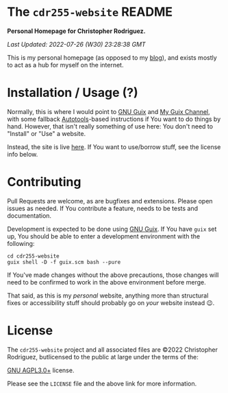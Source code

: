 

# The `cdr255-website` README

**Personal Homepage for Christopher Rodriguez.**

*Last Updated: 2022-07-26 (W30) 23:28:38 GMT*

This is my personal homepage (as opposed to my [blog](https://git.sr.ht/~yewscion/yewscion-blog)), and exists mostly to act
as a hub for myself on the internet.


# Installation / Usage (?)

Normally, this is where I would point to [GNU Guix](https://guix.gnu.org) and [My Guix Channel](https://git.sr.ht/~yewscion/yewscion-guix-channel), with some
fallback [Autotools](https://www.gnu.org/software/automake/manual/html_node/Autotools-Introduction.html)-based instructions if You want to do things by hand. However,
that isn't really something of use here: You don't need to "Install" or "Use" a
website.

Instead, the site is live [here](https://cdr255.com/). If You want to use/borrow stuff, see the license
info below.


# Contributing

Pull Requests are welcome, as are bugfixes and extensions. Please open
issues as needed. If You contribute a feature, needs to be tests and
documentation.

Development is expected to be done using [GNU Guix](https://guix.gnu.org/).
If You have `guix` set up, You should be able to enter a development
environment with the following:

    cd cdr255-website
    guix shell -D -f guix.scm bash --pure

If You've made changes without the above precautions, those changes will
need to be confirmed to work in the above environment before merge.

That said, as this is my *personal* website, anything more than structural fixes
or accessibility stuff should probably go on *your* website instead 😉.


# License

The `cdr255-website` project and all associated files are ©2022 Christopher
Rodriguez, butlicensed to the public at large under the terms of the:

[GNU AGPL3.0+](https://www.gnu.org/licenses/agpl-3.0.html) license.

Please see the `LICENSE` file and the above link for more information.

